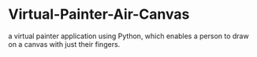 # Virtual-Painter-Air-Canvas
a virtual painter application using Python, which enables a person to draw on a canvas with just their fingers. 

